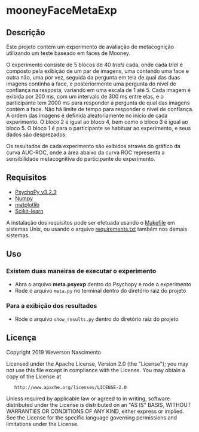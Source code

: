 # mooneyFaceMetaExp

## Descrição

Este projeto contém um experimento de avaliação de metacognição utilizando um teste baseado em faces de Mooney.

O experimento consiste de 5 blocos de 40 _trials_ cada, onde cada _trial_ é composto pela exibição de um par de imagens, uma contendo uma face e outra não, uma por vez, seguida da pergunta em tela de qual das duas imagens continha a face, e posteriormente uma pergunta do nível de confiança na resposta, variando em uma escala de 1 até 5. Cada imagem é exibida por 200 ms, com um intervalo de 300 ms entre elas, e o participante tem 2000 ms para responder a pergunta de qual das imagens contém a face. Não há limite de tempo para responder o nível de confiança. A ordem das imagens é definida aleatoriamente no início de cada experimento. O bloco 2 é igual ao bloco 4, bem como o bloco 3 é igual ao bloco 5. O bloco 1 é para o participante se habituar ao experimento, e seus dados são desprezados.

Os resultados de cada experimento são exibidos através do gráfico da curva AUC-ROC, onde a área abaixo da curva ROC representa a sensibilidade metacognitiva do participante do experimento.

## Requisitos

* [PsychoPy v3.2.3](https://www.psychopy.org/)
* [Numpy](https://numpy.org/)
* [matplotlib](https://matplotlib.org/)
* [Scikit-learn](https://scikit-learn.org/)

A instalação dos requisitos pode ser efetuada usando o [Makefile](/Makefile) em sistemas Unix, ou usando o arquivo [requirements.txt](/requirements.txt) também nos demais sistemas.

## Uso

### Existem duas maneiras de executar o experimento

* Abra o arquivo **meta.psyexp** dentro do Psychopy e rode o experimento
* Rode o arquivo `meta.py` no terminal dentro do diretório raiz do projeto

### Para a exibição dos resultados

* Rode o arquivo `show_results.py` dentro do diretório raiz do projeto

## Licença

   Copyright 2019 Weverson Nascimento

   Licensed under the Apache License, Version 2.0 (the "License");
   you may not use this file except in compliance with the License.
   You may obtain a copy of the License at

       http://www.apache.org/licenses/LICENSE-2.0

   Unless required by applicable law or agreed to in writing, software
   distributed under the License is distributed on an "AS IS" BASIS,
   WITHOUT WARRANTIES OR CONDITIONS OF ANY KIND, either express or implied.
   See the License for the specific language governing permissions and
   limitations under the License.
